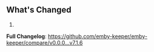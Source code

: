 ## What's Changed

1.

**Full Changelog**: https://github.com/emby-keeper/emby-keeper/compare/v0.0.0...v7.1.6
